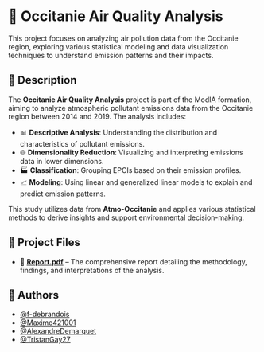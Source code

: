 # 🌱 Occitanie Air Quality Analysis

This project focuses on analyzing air pollution data from the Occitanie region, exploring various statistical modeling and data visualization techniques to understand emission patterns and their impacts.

## 📖 Description

The **Occitanie Air Quality Analysis** project is part of the ModIA formation, aiming to analyze atmospheric pollutant emissions data from the Occitanie region between 2014 and 2019. The analysis includes:
- 📊 **Descriptive Analysis**: Understanding the distribution and characteristics of pollutant emissions.
- 🌐 **Dimensionality Reduction**: Visualizing and interpreting emissions data in lower dimensions.
- 🏭 **Classification**: Grouping EPCIs based on their emission profiles.
- 📈 **Modeling**: Using linear and generalized linear models to explain and predict emission patterns.

This study utilizes data from **Atmo-Occitanie** and applies various statistical methods to derive insights and support environmental decision-making.

## 📄 Project Files

- 📜 **[Report.pdf](./Report.pdf)** – The comprehensive report detailing the methodology, findings, and interpretations of the analysis.

## 👥 Authors

- [@f-debrandois](https://github.com/f-debrandois)  
- [@Maxime421001](https://github.com/Maxime421001) 
- [@AlexandreDemarquet](https://github.com/AlexandreDemarquet)
- [@TristanGay27](https://github.com/TristanGay27)

